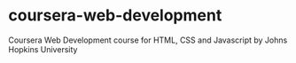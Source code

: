 # coursera-web-development
Coursera Web Development course for HTML, CSS and Javascript by Johns Hopkins University
